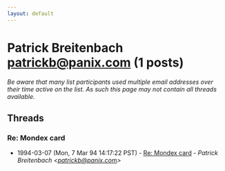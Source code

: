 ```yaml
---
layout: default
---
```


# Patrick Breitenbach <patrickb@panix.com> (1 posts)

_Be aware that many list participants used multiple email addresses over their time active on the list. As such this page may not contain all threads available._

## Threads

### Re: Mondex card
+ 1994-03-07 (Mon, 7 Mar 94 14:17:22 PST) - [Re: Mondex card](/archive/1994/03/cf40e701a0e52f95b9dee17d933f63cbcabcfd243ea00096f8522ef8ee2c1fa9) - _Patrick Breitenbach \<patrickb@panix.com\>_

